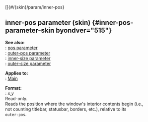 []{#/{skin}/param/inner-pos}    
## inner-pos parameter (skin) {#inner-pos-parameter-skin byondver="515"}    
**See also:**    
:   [pos parameter](/ref/%7Bskin%7D/param/pos/pos.md)    
:   [outer-pos parameter](/ref/%7Bskin%7D/param/outer-pos/outer-pos.md)    
:   [inner-size parameter](/ref/%7Bskin%7D/param/inner-size/inner-size.md)    
:   [outer-size parameter](/ref/%7Bskin%7D/param/outer-size/outer-size.md)    
<!-- -->    
**Applies to:**    
:   [Main](/ref/%7Bskin%7D/control/main/main.md)    
<!-- -->    
**Format:**    
:   *x*,*y*    
Read-only.    
Reads the position where the window\'s interior contents begin (i.e.,    
not counting titlebar, statusbar, borders, etc.), relative to its    
`outer-pos`.  
